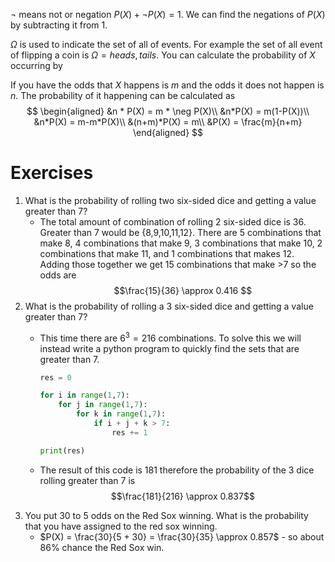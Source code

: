 $\neg$ means not or negation $P(X) + \neg P(X) = 1$. We can find the negations of $P(X)$ by subtracting it from 1.

$\Omega$ is used to indicate the set of all of events. For example the set of all event of flipping a coin is $\Omega = {heads,tails}$. You can calculate the probability of $X$ occurring by 

If you have the odds that $X$ happens is $m$ and the odds it does not happen is $n$. The probability of it happening can be calculated as
$$
\begin{aligned}
&n * P(X) = m * \neg P(X)\\
&n*P(X) = m(1-P(X))\\
&n*P(X) = m-m*P(X)\\
&(n+m)*P(X) = m\\
&P(X) = \frac{m}{n+m}
\end{aligned}
$$

# Exercises
1. What is the probability of rolling two six-sided dice and getting a value greater than 7?
	 - The total amount of combination of rolling 2 six-sided dice is 36. Greater than 7 would be {8,9,10,11,12}. There are 5 combinations that make 8, 4 combinations that make 9, 3 combinations that make 10, 2 combinations that make 11, and 1 combinations that makes 12. Adding those together we get 15 combinations that make >7 so the odds are
	   $$\frac{15}{36} \approx 0.416 $$
2. What is the probability of rolling a 3 six-sided dice and getting a value greater than 7?
   - This time there are $6^3 = 216$ combinations. To solve this we will instead write a python program to quickly find the sets that are greater than 7.
     
     ```python
     res = 0

     for i in range(1,7):
         for j in range(1,7):
             for k in range(1,7):
                 if i + j + k > 7:
                     res += 1

     print(res)
     ```
     
   - The result of this code is 181 therefore the probability of the 3 dice rolling greater than 7 is
	   $$\frac{181}{216} \approx 0.837$$
3. You put 30 to 5 odds on the Red Sox winning. What is the probability that you have assigned to the red sox winning.
	- $P(X) = \frac{30}{5 + 30} = \frac{30}{35} \approx 0.857$ - so about 86% chance the Red Sox win.

